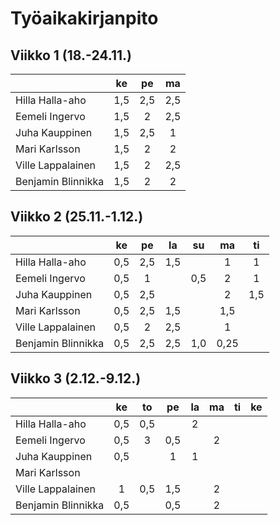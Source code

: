 # Työaikakirjanpito


## Viikko 1 (18.-24.11.)

|                    | ke  | pe  | ma  |                                          
| -------------------|:---:|:---:|:---:| 
| Hilla Halla-aho    | 1,5 | 2,5 | 2,5 |
| Eemeli Ingervo     | 1,5 |  2  | 2,5 |
| Juha Kauppinen     | 1,5 | 2,5 |  1  |
| Mari Karlsson      | 1,5 |  2  |  2  |
| Ville Lappalainen  | 1,5 |  2  | 2,5 |
| Benjamin Blinnikka | 1,5 |  2  |  2  |


## Viikko 2 (25.11.-1.12.)

|                    | ke  | pe  | la  | su  | ma  | ti  |                             
| -------------------|:---:|:---:|:---:|:---:|:---:|:---:|
| Hilla Halla-aho    | 0,5 | 2,5 | 1,5 |     |  1  |  1  |
| Eemeli Ingervo     | 0,5 |  1  |     | 0,5 |  2  |  1  |
| Juha Kauppinen     | 0,5 | 2,5 |     |     |  2  | 1,5 |
| Mari Karlsson      | 0,5 | 2,5 | 1,5 |     | 1,5 |     |
| Ville Lappalainen  | 0,5 | 2   | 2,5 |     | 1   |     |
| Benjamin Blinnikka | 0,5 | 2,5 | 2,5 | 1,0 | 0,25|     |


## Viikko 3 (2.12.-9.12.)

|                    | ke  | to  | pe  | la  | ma  | ti  | ke  |                             
| -------------------|:---:|:---:|:---:|:---:|:---:|:---:|:---:|
| Hilla Halla-aho    | 0,5 | 0,5 |     |  2  |     |     |     |
| Eemeli Ingervo     | 0,5 |  3  | 0,5 |     |  2  |     |     |
| Juha Kauppinen     | 0,5 |     |  1  |  1  |     |     |     |
| Mari Karlsson      |     |     |     |     |     |     |     |
| Ville Lappalainen  | 1   | 0,5 | 1,5 |     |  2  |     |     |
| Benjamin Blinnikka | 0,5 |     | 0,5 |     |  2  |     |     |
